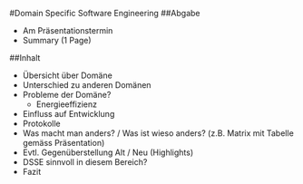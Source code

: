 #Domain Specific Software Engineering
##Abgabe
  - Am Präsentationstermin
  - Summary (1 Page)

##Inhalt
  - Übersicht über Domäne
  - Unterschied zu anderen Domänen
  - Probleme der Domäne?
      - Energieeffizienz
  - Einfluss auf Entwicklung
  - Protokolle
  - Was macht man anders? / Was ist wieso anders? (z.B. Matrix mit Tabelle gemäss Präsentation)
  - Evtl. Gegenüberstellung Alt / Neu (Highlights)
  - DSSE sinnvoll in diesem Bereich?
  - Fazit
